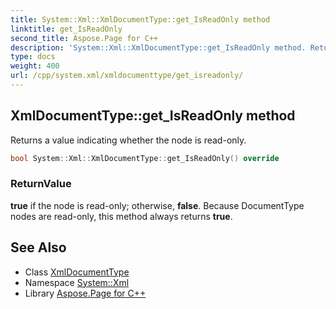 ```yaml
---
title: System::Xml::XmlDocumentType::get_IsReadOnly method
linktitle: get_IsReadOnly
second_title: Aspose.Page for C++
description: 'System::Xml::XmlDocumentType::get_IsReadOnly method. Returns a value indicating whether the node is read-only in C++.'
type: docs
weight: 400
url: /cpp/system.xml/xmldocumenttype/get_isreadonly/
---
```

## XmlDocumentType::get_IsReadOnly method


Returns a value indicating whether the node is read-only.

```cpp
bool System::Xml::XmlDocumentType::get_IsReadOnly() override
```


### ReturnValue

**true** if the node is read-only; otherwise, **false**. Because DocumentType nodes are read-only, this method always returns **true**.

## See Also

* Class [XmlDocumentType](../)
* Namespace [System::Xml](../../)
* Library [Aspose.Page for C++](../../../)
